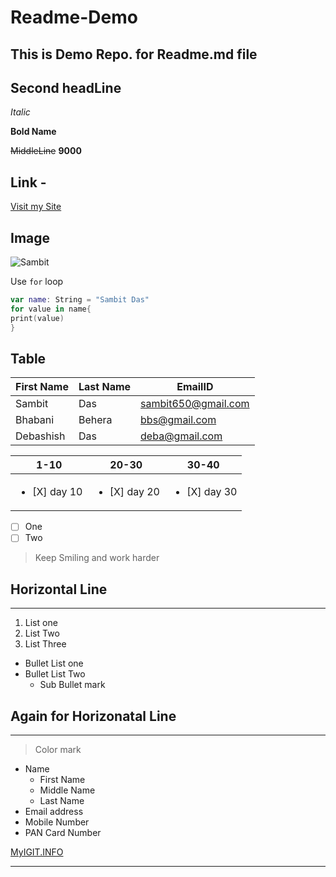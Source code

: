 # Readme-Demo
## This is Demo Repo. for Readme.md file 

## Second headLine

_Italic_

**Bold Name**

~~MiddleLine~~ **9000**

## Link -
 [Visit my Site](https://myigit.info "For Deatils")

## Image
![Sambit](https://firebasestorage.googleapis.com/v0/b/videostreaming-33685.appspot.com/o/sam.jpeg?alt=media&token=5b09450c-1cbc-47f3-8520-22abcb17f72a "My Image")

Use `for` loop

```Swift
var name: String = "Sambit Das"
for value in name{
print(value)
}
```
## Table

|First Name |Last Name |EmailID |
|--- |--- |---- |
|Sambit |Das |sambit650@gmail.com |
|Bhabani |Behera |bbs@gmail.com |
|Debashish |Das |deba@gmail.com |

1-10 |20-30 |30-40 |
|--- |--- |--- |
|<ul><li>[X] day 10</li></ul> |<ul><li>[X] day 20</li></ul> |<ul><li>[X] day 30</li></ul> |

- [ ] One
- [ ] Two

> Keep Smiling and work harder

## Horizontal Line
---

1. List one
2. List Two
3. List Three


- Bullet List one 
- Bullet List Two
   - Sub Bullet mark
   
## Again for Horizonatal Line

***

>Color mark

* Name
  * First Name
  * Middle Name
  * Last Name
* Email address
* Mobile Number
* PAN Card Number

[MyIGIT.INFO](https://myigit.info "this is mysite") 

***
